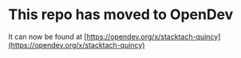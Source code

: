 # This repo has moved to OpenDev

It can now be found at [https://opendev.org/x/stacktach-quincy](https://opendev.org/x/stacktach-quincy)
